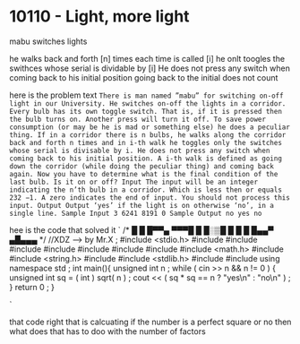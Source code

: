 # 10110 - Light, more light

mabu switches lights

he walks back and forth [n] times
each time is called [i] he onlt toogles the swithces whose serial is dividable by [i]
He does not press any switch when coming back to his initial position
going back to the initial does not count



here is the problem text `There is man named ”mabu” for switching on-off light in our University. He switches on-off the lights
in a corridor. Every bulb has its own toggle switch. That is, if it is pressed then the bulb turns on.
Another press will turn it off. To save power consumption (or may be he is mad or something else)
he does a peculiar thing. If in a corridor there is n bulbs, he walks along the corridor back and forth
n times and in i-th walk he toggles only the switches whose serial is divisable by i. He does not press
any switch when coming back to his initial position. A i-th walk is defined as going down the corridor
(while doing the peculiar thing) and coming back again. Now you have to determine what is the final
condition of the last bulb. Is it on or off?
Input
The input will be an integer indicating the n’th bulb in a corridor. Which is less then or equals 232 −1.
A zero indicates the end of input. You should not process this input.
Output
Output ‘yes’ if the light is on otherwise ‘no’, in a single line.
Sample Input
3
6241
8191
0
Sample Output
no
yes
no`


hee is the code that solved it 
`
/*
 █ █  █▀▀▄  ▀▀▀█
  █   █░▒█    █
 █ █  █▄▄▀  ▄█▄▄▄
 */
//XDZ --> by Mr.X ;
#include <stdio.h>
#include <iostream>
#include <algorithm>
#include <set>
#include <vector>
#include <map>
#include <list>
#include <deque>
#include <math.h>
#include <cstring>
#include <string.h>
#include <iomanip>
#include <stdlib.h>
#include <sstream>
#include <fstream>
using namespace std ;
int main(){
    unsigned int n ;
    while ( cin >> n && n != 0 ) {
        unsigned int sq = ( int ) sqrt( n ) ;
        cout << ( sq * sq == n ? "yes\n" : "no\n" ) ;
    }
    return 0 ;
}

`



that code right that is calcuating if the number is a perfect square or no 
then what does that has to doo with the number of factors
